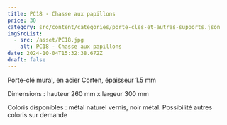 ```yaml
---
title: PC18 - Chasse aux papillons
price: 30
category: src/content/categories/porte-cles-et-autres-supports.json
imgSrcList:
  - src: /asset/PC18.jpg
    alt: PC18 - Chasse aux papillons
date: 2024-10-04T15:32:38.672Z
draft: false
---
```


Porte-clé mural, en acier Corten, épaisseur 1.5 mm

Dimensions : hauteur 260 mm x largeur 300 mm

Coloris disponibles : métal naturel vernis, noir métal. Possibilité autres coloris sur demande
